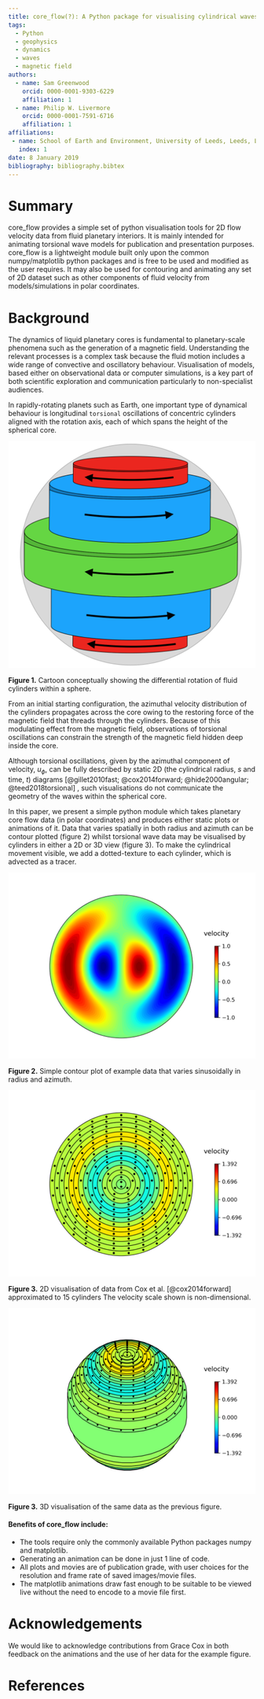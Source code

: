 ```yaml
---
title: core_flow(?): A Python package for visualising cylindrical waves'
tags:
  - Python
  - geophysics
  - dynamics
  - waves
  - magnetic field
authors:
  - name: Sam Greenwood
    orcid: 0000-0001-9303-6229
    affiliation: 1
  - name: Philip W. Livermore
    orcid: 0000-0001-7591-6716
    affiliation: 1
affiliations:
 - name: School of Earth and Environment, University of Leeds, Leeds, LS2 9JT
   index: 1
date: 8 January 2019
bibliography: bibliography.bibtex
---
```



# Summary

core_flow provides a simple set of python visualisation tools for 2D flow velocity data from fluid planetary interiors. It is mainly intended for animating torsional wave models for publication and presentation purposes. core_flow is a lightweight module built only upon the common numpy/matplotlib python packages and is free to be used and modified as the user requires. It may also be used for contouring and animating any set of 2D dataset such as other components of fluid velocity from models/simulations in polar coordinates.

# Background

The dynamics of liquid planetary cores is fundamental to planetary-scale phenomena such as the generation of a magnetic field. Understanding the relevant processes is a complex task because the fluid motion includes a wide range of convective and oscillatory behaviour. Visualisation of models, based either on observational data or computer simulations, is a key part of both scientific exploration and communication particularly to non-specialist audiences.

In rapidly-rotating planets such as Earth, one important type of dynamical behaviour is longitudinal ``torsional`` oscillations of concentric cylinders aligned with the rotation axis, each of which spans the height of the spherical core.

![cartoon](images/cartoon_cylinders.png)

**Figure 1.** Cartoon conceptually showing the differential rotation of fluid cylinders within a sphere.



From an initial starting configuration, the azimuthal velocity distribution of the cylinders propagates across the core owing to the restoring force of the magnetic field that threads through the cylinders. Because of this modulating effect from the magnetic field, observations of torsional oscillations can constrain the strength of the magnetic field hidden deep inside the core.


Although torsional oscillations, given by the azimuthal component of velocity, $u_\phi$, can be fully described by static 2D (the cylindrical radius, $s$ and time, $t$) diagrams [@gillet2010fast; @cox2014forward; @hide2000angular; @teed2018torsional] , such visualisations do not communicate the geometry of the waves within the spherical core.


 In this paper, we present a simple python module which takes planetary core flow data (in polar coordinates) and produces either static plots or animations of it. Data that varies spatially in both radius and azimuth can be contour plotted (figure 2) whilst torsional wave data may be visualised by cylinders in either a 2D or 3D view (figure 3). To make the cylindrical movement visible, we add a dotted-texture to each cylinder, which is advected as a tracer.

![contour plot](images/example_contour.png)

**Figure 2.** Simple contour plot of example data that varies sinusoidally in radius and azimuth.

![2D cylinders plot](images/example_cylinders.png)

**Figure 3.** 2D visualisation of data from Cox et al. [@cox2014forward] approximated to 15 cylinders The velocity scale shown is non-dimensional.

![3D cylinders plot](images/example_cylinders_3D.png)

**Figure 3.** 3D visualisation of the same data as the previous figure.


#### Benefits of core_flow include:

* The tools require only the commonly available Python packages numpy and matplotlib.
* Generating an animation can be done in just 1 line of code.
* All plots and movies are of publication grade, with user choices for the resolution and frame rate of saved images/movie files.
* The matplotlib animations draw fast enough to be suitable to be viewed live without the need to encode to a movie file first.


# Acknowledgements

We would like to acknowledge contributions from Grace Cox in both feedback on the animations and the use of her data for the example figure.

# References
